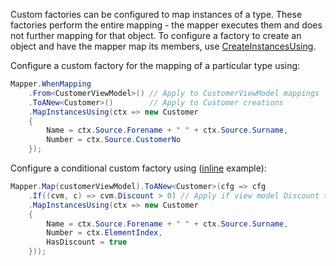 Custom factories can be configured to map instances of a type. These factories perform the entire
mapping - the mapper executes them and does not further mapping for that object. To configure a 
factory to create an object and have the mapper map its members, use 
[CreateInstancesUsing](/configuration/Object-Construction).

Configure a custom factory for the mapping of a particular type using:

```cs
Mapper.WhenMapping
    .From<CustomerViewModel>() // Apply to CustomerViewModel mappings
    .ToANew<Customer>()        // Apply to Customer creations
    .MapInstancesUsing(ctx => new Customer
    {
        Name = ctx.Source.Forename + " " + ctx.Source.Surname,
        Number = ctx.Source.CustomerNo
    });
```

Configure a conditional custom factory using ([inline](/configuration/Inline) example):

```cs
Mapper.Map(customerViewModel).ToANew<Customer>(cfg => cfg
    .If((cvm, c) => cvm.Discount > 0) // Apply if view model Discount > 0
    .MapInstancesUsing(ctx => new Customer
    {
        Name = ctx.Source.Forename + " " + ctx.Source.Surname,
        Number = ctx.ElementIndex,
        HasDiscount = true
    }));
```